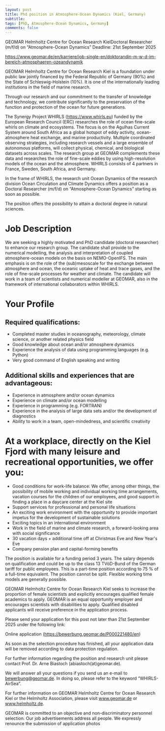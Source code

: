 ```yaml
---
layout: post
title: Phd position in Atmosphere-Ocean Dynamics (Kiel, Germany)
subtitle:  
tags: [PhD, Atmosphere-Ocean Dynamics, Germany]
comments: false
---
```

GEOMAR Helmholtz Centre for Ocean Research KielDoctoral Researcher (m/f/d) on “Atmosphere-Ocean Dynamics”
Deadline: 21st September 2025

https://www.geomar.de/en/karriere/job-single-en/doktorandin-m-w-d-im-bereich-atmosphaeren-ozeandynamik

GEOMAR Helmholtz Centre for Ocean Research Kiel is a foundation under public law jointly financed by the Federal Republic of Germany (90%) and the State of Schleswig-Holstein (10%). It is one of the internationally leading institutions in the field of marine research.

Through our research and our commitment to the transfer of knowledge and technology, we contribute significantly to the preservation of the function and protection of the ocean for future generations.

The Synergy Project WHIRLS (https://www.whirls.eu) funded by the European Research Council (ERC) researches the role of ocean fine-scale whirls on climate and ecosystems. The focus is on the Agulhas Current System around South Africa as a global hotspot of eddy activity, ocean-atmosphere heat exchange, and marine productivity. Multiple coordinated observing strategies, including research vessels and a large ensemble of autonomous platforms, will collect physical, chemical, and biological datasets across scales. The research group at GEOMAR complements these data and researches the role of fine-scale eddies by using high-resolution models of the ocean and the atmosphere. WHIRLS consists of 4 partners in France, Sweden, South Africa, and Germany.

In the frame of WHIRLS, the research unit Ocean Dynamics of the research division Ocean Circulation and Climate Dynamics offers a position as a Doctoral Researcher (m/f/d)
on “Atmosphere-Ocean Dynamics”
starting as soon as possible.

The position offers the possibility to attain a doctoral degree in natural sciences.

# Job Description

We are seeking a highly motivated and PhD candidate (doctoral researcher) to enhance our research group. The candidate shall provide to the numerical modelling, the analysis and interpretation of coupled atmosphere-ocean models on the basis on NEMO-OpenIFS. The main emphasis is on the role of the (sub)mesoscale for the exchange between atmosphere and ocean, the oceanic uptake of heat and trace gases, and the role of fine-scale processes for weather and climate. The candidate will work in a team of scientists and numerical modeller at GEOMAR, also in the framework of international collaborators within WHIRLS.

# Your Profile

## Required qualifications:

- Completed master studies in oceanography, meteorology, climate science, or another related physics field
- Good knowledge about ocean and/or atmosphere dynamics
- Experience the analysis of data using programming languages (e.g. Python)
- Very good command of English speaking and writing

## Additional skills and experiences that are advantageous:

- Experience in atmosphere and/or ocean dynamics
- Experience on climate and/or ocean modelling
- Experience in programming (e.g. FORTRAN)
- Experience in the analysis of large data sets and/or the development of diagnostics
- Ability to work in a team, open-mindedness, and scientific creativity

# At a workplace, directly on the Kiel Fjord with many leisure and recreational opportunities, we offer you:

- Good conditions for work-life balance: We offer, among other things, the possibility of mobile working and individual working time arrangements, vacation courses for the children of our employees, and good support in finding a place in a daycare center at the Kiel site 
- Support services for professional and personal life situations
- An exciting work environment with the opportunity to provide important impetus for the development of sustainable solutions
- Exciting topics in an international environment
- Work in the field of marine and climate research, a forward-looking area with social significance
- 30 vacation days + additional time off at Christmas Eve and New Year's Eve 
- Company pension plan and capital-forming benefits

The position is available for a funding period 3 years. The salary depends on qualification and could be up to the class 13 TVöD-Bund of the German tariff for public employees. This is a part-time position according to 75 % of a full-time equivalent. The position cannot be split. Flexible working time models are generally possible.

GEOMAR Helmholtz Centre for Ocean Research Kiel seeks to increase the proportion of female scientists and explicitly encourages qualified female academics to apply. GEOMAR is an equal opportunity employer and encourages scientists with disabilities to apply. Qualified disabled applicants will receive preference in the application process.

Please send your application for this post not later than 21st September 2025 under the following link:

Online application (https://bewerbung.geomar.de/P000221480/en)

As soon as the selection procedure has finished, all your application data will be removed according to data protection regulation.

For further information regarding the position and research unit please contact Prof. Dr. Arne Biastoch (abiastoch(at)geomar.de).

We will answer all your questions if you send us an e-mail to bewerbung@geomar.de. In doing so, please refer to the keyword “WHIRLS-AirSea”.

For further information on GEOMAR Helmholtz Centre for Ocean Research Kiel or the Helmholtz Association, please visit www.geomar.de or www.helmholtz.de.

GEOMAR is committed to an objective and non-discriminatory personnel selection. Our job advertisements address all people. We expressly renounce the submission of application photos

